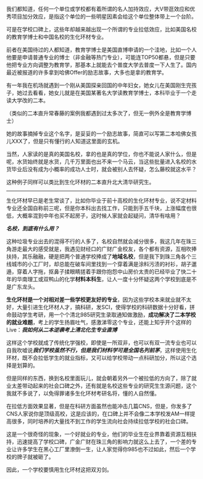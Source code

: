 <p>我们都知道，任何一个单位或学校都有着所谓的名人加持效应，大V带逛效应和优秀项目加分效应，是指这个单位的一些明星因素会给这个单位整体带上一个台阶。</p><p>可是在学校口碑上，这些年却越来越出现一个所谓的专业拉低效应，比如美国名校的教育学博士和中国名校的生化环材专业。</p><p>前者在美国待过的人都知道，教育学博士是美国直博申请的一个洼地，比如一个人他要是申请普通专业的博士（非金融等热门专业），可能连TOP50都悬，但是只要他把专业方向调整为教育学，那基本上就能去个普度大学去普度一下人生了。国内最近被报道的许多拿到哈佛Offer的励志故事，大多也是拿的教育学。</p><p>有一年我在机场就遇到一个刚从美国探亲回国的中年妇女，她女儿在美国刚生完孩子，她过去看看，她女儿就是在美国某著名大学读教育学博士，本科毕业于一个走读大学改的二本。</p><p>（类似的二本直升常春藤的案例我都遇到过太多次了，但无一例外全是教育学博士）</p><p>她的故事摘掉专业这个名字，是妥妥的一个励志故事，简直可以写第二本哈佛女孩儿XXX了，但是只有懂行的人知道这里面的玄机。</p><p>当然，人家读的是真的美国名校，拿的也是真的学位，你也不能说人家什么，但是呢，水货始终就是水货，几千万里面也出不来一个马云，当这些批量进入名校的水货毕业后没有成为小概率的成功人士时，就会被别人去怀疑，怎么藤校就这水平？</p><p>这种例子同样可以类比到生化环材的二本直升北大清华研究生。</p><hr><p>生化环材早已是老生常谈了，比如你毕业于前十高校的生化环材专业，说不定材料专业还全国自称前三呢，但是你本科出去找工作，只能到手五千块，上涨幅度也很低，大概率混到中年也买不起房子，这时候人家就会起疑问，清华有啥用？</p><p><b><i>名校，到底有什么用？</i></b></p><p>这种垃圾专业出去的混得不行的人多了，名校自然就会减分很多，我这几年在珠三角游走最大的感受就是，我遇见财经口的广财广金校友，各个都有资源，互相吹捧扶持，其乐融融，硬是把两个普通学校捧成了<b>地域名校</b>，但是我下到珠三角各个三线城市的小工厂时，却总能在破车间里找到一个穿着满是涂料污渍的衬衫，胡子邋遢，穿着人字拖，抠鼻子揉眼睛搓着手跟你抱怨中山房价太贵的已经毕业了快二十年的华南理工或双鸭山的化学<b>材料本科生</b>，让人一度十分怀疑这两个学校到底是不是广东龙头。</p><p><b>生化环材是一个对相对差一些学校更友好的专业</b>，因为这些学校本来就业就不太好，大量引进生化环材人才，搞科研，发SCI，使得学校的科研数据十分好看，拼命鼓动学生考研，用一个个清北985研究生录取通知做激励，<b>成功解决了二本学校的就业难题</b>，考上的学生扬眉吐气，感激涕零这个专业，还能上知乎开个这样的Live：<b><i>我如何从二本逆袭考上清北化生专业直博</i></b></p><p>这样这个学校就成了传统化学强校，即使是一所双非，也可以有双一流专业也可以自我吹嘘说<i><b>我们学校虽然不行，但是我们材料学可是全国名列前茅</b></i>，这样使用生化环材，既不会拉低学生的就业指标，又可以给学校带动一点科研加分，所以这个选择是划算的。</p><p>但是同样的东西，换到名校里面玩儿，就会朝着另外一个被拉低的方向了，除了就业太差带动起来的社会口碑之外，还有就是名校这些专业的研究生生源问题，这个我就不多说了，以免得罪诸多生化环材考研名将，懂的人自然懂。</p><p>在拉低方面效果显著，但是在科研方面虽然也能冲击几篇CNS，但是，你发多了CNS人家说你是顶级高校，这是应该的，在口碑上并不会像二本学校发AM一样提高很多，同时培养的大量找不到工作的学生流向社会持续拉低学校的社会口碑。</p><p>这是一个很奇怪的现象，一个好就业的专业，他们的毕业生在业界靠着资源互相扶持，迅速提高了学校口碑，广金广财在珠三角的影响力就这么上去了，一个差的专业让许多学生在黑心工厂里潦倒一生，让人家觉得你985也不过如此，然后一个学校的牌子就被砸了。</p><p>因此，一个学校要慎用生化环材这把双刃剑。</p>